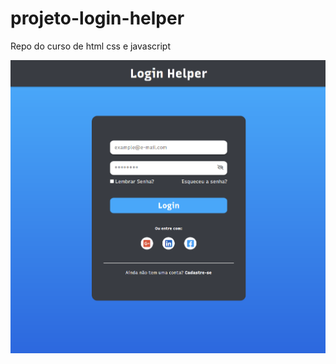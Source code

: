 # projeto-login-helper
Repo do curso de html css e javascript

![alt text](projeto-login-helper.png)
